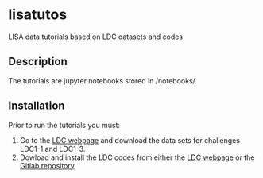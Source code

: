 # lisatutos
LISA data tutorials based on LDC datasets and codes


## Description
The tutorials are jupyter notebooks stored in /notebooks/.

## Installation

Prior to run the tutorials you must:

1. Go to the [LDC webpage](https://lisa-ldc.lal.in2p3.fr/ldc) and download the data sets for challenges LDC1-1 and LDC1-3. 
2. Dowload and install the LDC codes from either the [LDC webpage](https://lisa-ldc.lal.in2p3.fr/code) or the [Gitlab repository](https://gitlab.in2p3.fr/stas/MLDC)

